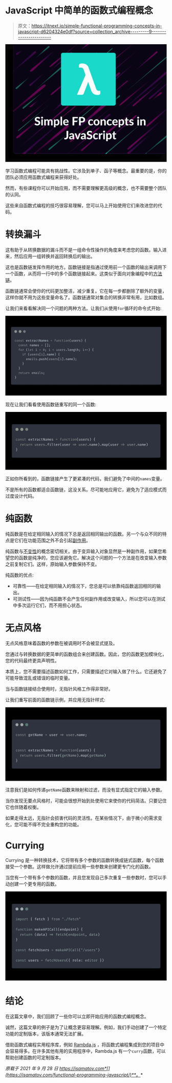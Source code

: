 # JavaScript 中简单的函数式编程概念

> 原文：<https://itnext.io/simple-functional-programming-concepts-in-javascript-d6204324e0df?source=collection_archive---------9----------------------->

![](img/8c7525fabc261062c495c047104d7062.png)

学习函数式编程可能具有挑战性。它涉及到单子、函子等概念。最重要的是，你的团队必须应用函数式编程来获得好处。

然而，有些课程你可以开始应用，而不需要理解更高级的概念，也不需要整个团队的认同。

这些来自函数式编程的技巧很容易理解，您可以马上开始使用它们来改进您的代码。

# 转换漏斗

这有助于从转换数据的漏斗而不是一组命令性操作的角度来考虑您的函数。输入进来，然后应用一组转换并返回转换后的输出。

这也是函数链发挥作用的地方。函数链接是指通过使用前一个函数的输出来调用下一个函数，从而将一行中的多个函数链接起来。这类似于面向对象编程中的[方法链](https://en.wikipedia.org/wiki/Method_chaining#:~:text=Method%20chaining%2C%20also%20known%20as,to%20store%20the%20intermediate%20results.)。

函数链通常会使你的代码更加整洁，减少重复。它在每一步都删除了额外的变量，这样你就不用为这些变量命名了。函数链通常对集合的转换非常有用，比如数组。

让我们来看看解决同一个问题的两种方法。让我们从使用`for`循环的命令式开始:

![](img/41ae8c242ee7481510e06015379f67ed.png)

现在让我们看看使用函数链重写的同一个函数:

![](img/96a6d9ebe9f39a5618d07232a1456151.png)

正如你所看到的，函数链接产生了更紧凑的代码，我们避免了中间的`names`变量。

不是所有的函数都适合函数链，这没关系。尽可能地应用它，避免为了适应模式而过度设计代码。

# 纯函数

纯函数是在给定相同输入的情况下总是返回相同输出的函数。另一个与众不同的特点是它们在功能范围之外不会引起[副作用](https://en.wikipedia.org/wiki/Side_effect_%28computer_science%29)。

纯函数与[不变性](https://en.wikipedia.org/wiki/Immutable_object#:~:text=In%20object%2Doriented%20and%20functional,modified%20after%20it%20is%20created.&text=Other%20benefits%20are%20that%20they,higher%20security%20than%20mutable%20objects.)的概念密切相关。由于变异输入对象显然是一种副作用，如果您希望您的函数是纯净的，您应该避免它。解决这个问题的一个方法是在改变输入参数之前复制它们。这样，原始输入参数保持不变。

纯函数的优点:

*   可靠性——在给定相同输入的情况下，您总是可以依靠纯函数返回相同的输出。
*   可测试性——因为纯函数不会产生任何副作用或改变输入，所以您可以在测试中多次运行它们，而不用担心状态。

# 无点风格

无点风格意味着函数的参数在被调用时不会被显式提及。

您通过与转换数据的更简单的函数组合来创建函数。因此，您的函数更加模块化，您的代码最终更具声明性。

本质上，您不需要描述函数如何工作，只需要描述它对输入做了什么。它还避免了可能导致混乱或错误的临时变量。

当与函数链接结合使用时，无指针风格工作得非常好。

让我们重写前面的函数链示例，并应用无指针样式:

![](img/42752bb61171e7ee43f2f7a0dc296e42.png)

注意我们是如何传递`getName`函数来映射和过滤，而没有显式指定它的输入参数。

当你发现无要点风格时，可能会很想开始到处使用它来使你的代码简洁。只要记住它也伴随着权衡。

如果走得太远，无指针会损害代码的灵活性。在某些情况下，由于微小的需求变化，您可能不得不完全重构您的功能。

# Currying

Currying 是一种转换技术，它将带有多个参数的函数转换成链式函数，每个函数接受一个参数。这样做允许通过提前应用一些参数来创建更专门化的函数。

当您有一个带有多个参数的函数，并且您发现自己多次重复一些参数时，您可以手动创建一个更专用的函数。

![](img/dbbf055dabc58931a51f7119374af924.png)

# 结论

在这篇文章中，我们回顾了一些你可以立即开始应用的函数式编程概念。

诚然，这篇文章的例子是为了让概念更容易理解。例如，我们手动创建了一个特定功能的定制版本，该版本通常无法扩展。

借助函数式编程实用程序库，例如 [Rambda.js](https://ramdajs.com) ，将函数式编程集成到您的项目中会容易得多。在许多其他有用的实用程序中，Rambda.js 有一个`curry`函数，可以帮助创建函数的可定制版本。

*原载于 2021 年 9 月 28 日 https://isamatov.com*[](https://isamatov.com/functional-programming-javascript/)**。**